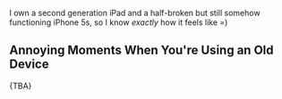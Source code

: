 I own a second generation iPad and a half-broken but still somehow functioning iPhone 5s, so I know *exactly* how it feels like =)


## Annoying Moments When You're Using an Old Device

{TBA}
